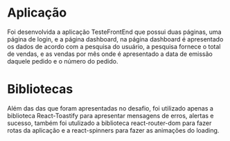# Aplicação

Foi desenvolvida a aplicação TesteFrontEnd que possui duas páginas, uma página de login, e a página dashboard, na página dashboard é apresentado os dados de acordo com a pesquisa do usuário, a pesquisa fornece o total de vendas, e as vendas por mês onde é apresentado a data de emissão daquele pedido e o número do pedido. 



# Bibliotecas 

Além das das que foram apresentadas no desafio, foi utilizado apenas a biblioteca React-Toastify para apresentar mensagens de erros, alertas e sucesso, também foi utulizado a biblioteca react-router-dom para fazer rotas da aplicação e a react-spinners para fazer as animações do loading.

